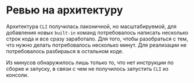 # Ревью на архитектуру

Архитектура `CLI` получилась лаконичной, но масштабируемой,
для добавления новых `built-in` команд потребовалось написать 
несколько строк кода и все сразу заработало. Для того, чтобы
разобраться с тем, что нужно делать потребовалось несколько минут.
Для реализации не потребовалось разбираься в остальном коде.

Из минусов обнаружилось лишь только то, что нет инструкции по сборке 
и запуску, в связи с чем не получилось запустить `CLI` из консоли.
